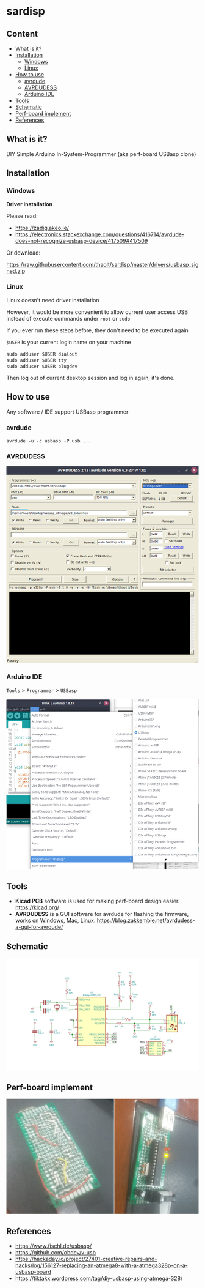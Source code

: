 # sardisp

## Content

  * [What is it?](#what-is-it)
  * [Installation](#installation)
    + [Windows](#windows)
    + [Linux](#linux)
  * [How to use](#how-to-use)
    + [avrdude](#avrdude)
    + [AVRDUDESS](#avrdudess)
    + [Arduino IDE](#arduino-ide)
  * [Tools](#tools)
  * [Schematic](#schematic)
  * [Perf-board implement](#perf-board-implement)
  * [References](#references)


## What is it?

DIY Simple Arduino In-System-Programmer (aka perf-board USBasp clone)

## Installation

### Windows

**Driver installation**

Please read:

* https://zadig.akeo.ie/
* https://electronics.stackexchange.com/questions/416714/avrdude-does-not-recognize-usbasp-device/417509#417509

Or download:

https://raw.githubusercontent.com/thaolt/sardisp/master/drivers/usbasp_signed.zip

### Linux

Linux doesn't need driver installation

However, it would be more convenient to allow current user access USB instead of execute commands under `root` or `sudo`

If you ever run these steps before, they don't need to be executed again

`$USER` is your current login name on your machine

```
sudo adduser $USER dialout
sudo adduser $USER tty
sudo adduser $USER plugdev
```

Then log out of current desktop session and log in again, it's done.

## How to use

Any software / IDE support USBasp programmer

### avrdude

```
avrdude -u -c usbasp -P usb ...
```
### AVRDUDESS

![avrdudess usbasp](doc/avrdudess.png)

### Arduino IDE

`Tools` > `Programmer` > `USBasp`

![arduino ide usbasp](doc/arduino_ide.jpg)

## Tools

* **Kicad PCB** software is used for making perf-board design easier. https://kicad.org/
* **AVRDUDESS** is a GUI software for avrdude for flashing the firmware, works on Windows, Mac, Linux. https://blog.zakkemble.net/avrdudess-a-gui-for-avrdude/

## Schematic

![sardisp schematic](doc/sardisp_schematic.jpg)

## Perf-board implement

![sardisp board](doc/board.jpg)

## References

* https://www.fischl.de/usbasp/
* https://github.com/obdev/v-usb
* https://hackaday.io/project/27401-creative-repairs-and-hacks/log/156127-replacing-an-atmega8-with-a-atmega328p-on-a-usbasp-board
* https://tiktakx.wordpress.com/tag/diy-usbasp-using-atmega-328/
